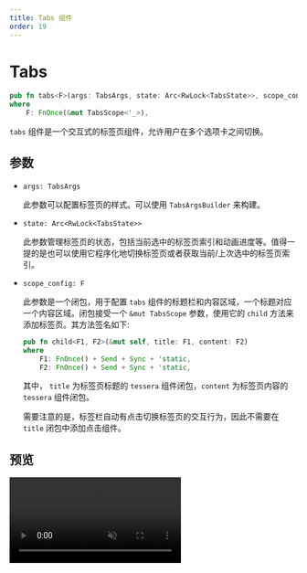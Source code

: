 ```yaml
---
title: Tabs 组件
order: 19
---
```


# Tabs

```rust
pub fn tabs<F>(args: TabsArgs, state: Arc<RwLock<TabsState>>, scope_config: F)
where
    F: FnOnce(&mut TabsScope<'_>),
```

`tabs` 组件是一个交互式的标签页组件，允许用户在多个选项卡之间切换。

## 参数

- `args: TabsArgs`

  此参数可以配置标签页的样式。可以使用 `TabsArgsBuilder` 来构建。

- `state: Arc<RwLock<TabsState>>`

  此参数管理标签页的状态，包括当前选中的标签页索引和动画进度等。值得一提的是也可以使用它程序化地切换标签页或者获取当前/上次选中的标签页索引。

- `scope_config: F`

  此参数是一个闭包，用于配置 `tabs` 组件的标题栏和内容区域，一个标题对应一个内容区域。闭包接受一个 `&mut TabsScope` 参数，使用它的 `child` 方法来添加标签页。其方法签名如下:

  ```rust
  pub fn child<F1, F2>(&mut self, title: F1, content: F2)
  where
      F1: FnOnce() + Send + Sync + 'static,
      F2: FnOnce() + Send + Sync + 'static,
  ```

  其中， `title` 为标签页标题的 `tessera` 组件闭包，`content` 为标签页内容的 `tessera` 组件闭包。

  需要注意的是，标签栏自动有点击切换标签页的交互行为，因此不需要在 `title` 闭包中添加点击组件。

## 预览

<video autoplay loop muted>

<source src="/tabs_example.mp4" type="video/mp4">
Your browser does not support the video tag
</video>
